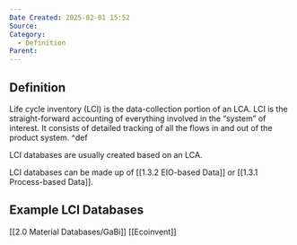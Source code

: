 ```yaml
---
Date Created: 2025-02-01 15:52
Source: 
Category:
  - Definition
Parent:
---
```

## Definition
Life cycle inventory (LCI) is the data-collection portion of an LCA. LCI is the straight-forward accounting of everything involved in the “system” of interest. It consists of detailed tracking of all the flows in and out of the product system. ^def

LCI databases are usually created based on an LCA.

LCI databases can be made up of [[1.3.2 EIO-based Data]] or [[1.3.1 Process-based Data]].
## Example LCI Databases
[[2.0 Material Databases/GaBi]]
[[Ecoinvent]]
